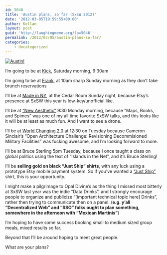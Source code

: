 ```yaml
---
id: 5046
title: 'Austin plans, so far (SxSW 2012)'
date: '2012-03-05T19:59:55+00:00'
author: Kellan
layout: post
guid: 'http://laughingmeme.org/?p=5046'
permalink: /2012/03/05/austin-plans-so-far/
categories:
    - Uncategorized
---
```


[![Austin!](http://farm5.staticflickr.com/4026/4426160980_09f53caf2d.jpg)](http://www.flickr.com/photos/mroth/4426160980/ "Austin! by mroth, on Flickr")

I’m going to be at [Kick](http://dashes.com/kick/), Saturday morning, 9:30am

I’m going to be at [Frank](http://hotdogscoldbeer.com/), at 10am sharp Sunday morning as they don’t take brunch reservations

I’ll be at [Made in NY](http://madeinnyaustin.tumblr.com/), at the Cedar Room Sunday night, because Etsy’s presence at SxSW this year is low-key/unofficial like.

I’ll be at [“New Aesthetic”](http://austin2012.sched.org/event/2f15e62558314172fa7ea322a1a94d19) 9:30 Monday morning, because “Maps, Books, and Spimes” was one of my all time favorite SxSW talks, and this looks like it will be at least as much fun. And I want to see a drone.

I’ll be at [World Changing 2.0](http://austin2012.sched.org/event/09425d2f8ffcab9c6a10d92c4ab01fa1) at 12:30 on Tuesday because Cameron Sinclair’s “Open Architecture Challenge: Revisioning Decommisioned Military Facilities” was fucking awesome, and I’m looking forward to more.

I’ll be at Bruce Sterling 5pm Tuesday, because I once taught a class on global politics using the text of “Islands in the Net”, and it’s Bruce Sterling!

I’ll be **selling gold on black “Just Ship” shirts**, with any luck using a prototype Etsy mobile payment system. So if you’ve wanted a [“Just Ship”](http://www.etsy.com/transaction/58875129) shirt, this is your opportunity.

I might make a pilgrimage to Opal Divine’s as the thing I missed most bitterly at SxSW last year was the indie “Data Drinks”, and I strongly encourage people to organize and publicize “[important technical topic here] Drinks”, rather then trying to communicate then on a panel. (**e.g. y’all “Decentralized Web” and “SSO” folks ought to plan something, somewhere in the afternoon with “Mexican Martinis”**)

I’m hoping to have some success booking small to medium sized group meals, mixed results so far.

Beyond that I’ll be around hoping to meet great people.

What are your plans?